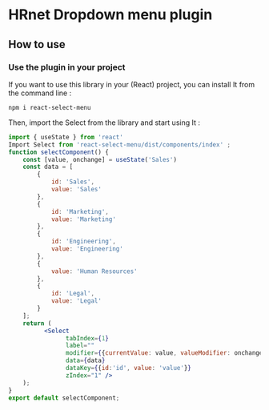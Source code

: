 # HRnet Dropdown menu plugin
## How to use
### Use the plugin in your project
If you want to use this library in your (React) project, you can install It from the command line :
```
npm i react-select-menu
```
Then, import the Select from the library and start using It :
```jsx
import { useState } from 'react'
Import Select from 'react-select-menu/dist/components/index' ;
function selectComponent() {
    const [value, onchange] = useState('Sales')
    const data = [
        {
            id: 'Sales',
            value: 'Sales'
        },
        {
            id: 'Marketing',
            value: 'Marketing'
        },
        {
            id: 'Engineering',
            value: 'Engineering'
        },
        {
            value: 'Human Resources'
        },
        {
            id: 'Legal',
            value: 'Legal'
        }
    ];
    return (
          <Select
                tabIndex={1} 
                label="" 
                modifier={{currentValue: value, valueModifier: onchange}} 
                data={data} 
                dataKey={{id:'id', value: 'value'}} 
                zIndex="1" />
    );
}
export default selectComponent;

```